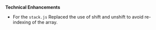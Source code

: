 **Technical Enhancements**

* For the `stack.js` Replaced the use of shift and unshift to avoid re-indexing of the array.